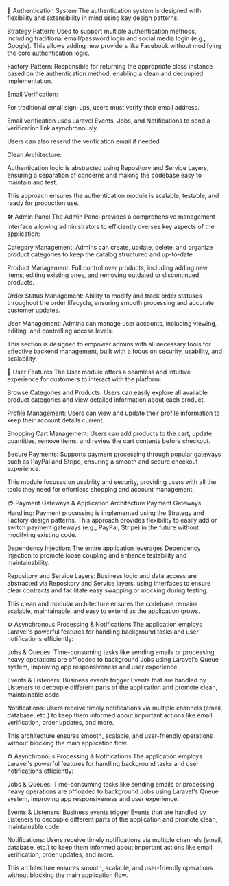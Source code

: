 🔐 Authentication System
The authentication system is designed with flexibility and extensibility in mind using key design patterns:

Strategy Pattern: Used to support multiple authentication methods, including traditional email/password login and social media login (e.g., Google). This allows adding new providers like Facebook without modifying the core authentication logic.

Factory Pattern: Responsible for returning the appropriate class instance based on the authentication method, enabling a clean and decoupled implementation.

Email Verification:

For traditional email sign-ups, users must verify their email address.

Email verification uses Laravel Events, Jobs, and Notifications to send a verification link asynchronously.

Users can also resend the verification email if needed.

Clean Architecture:

Authentication logic is abstracted using Repository and Service Layers, ensuring a separation of concerns and making the codebase easy to maintain and test.

This approach ensures the authentication module is scalable, testable, and ready for production use.



🛠️ Admin Panel
The Admin Panel provides a comprehensive management interface allowing administrators to efficiently oversee key aspects of the application:

Category Management: Admins can create, update, delete, and organize product categories to keep the catalog structured and up-to-date.

Product Management: Full control over products, including adding new items, editing existing ones, and removing outdated or discontinued products.

Order Status Management: Ability to modify and track order statuses throughout the order lifecycle, ensuring smooth processing and accurate customer updates.

User Management: Admins can manage user accounts, including viewing, editing, and controlling access levels.

This section is designed to empower admins with all necessary tools for effective backend management, built with a focus on security, usability, and scalability.


👤 User Features
The User module offers a seamless and intuitive experience for customers to interact with the platform:

Browse Categories and Products: Users can easily explore all available product categories and view detailed information about each product.

Profile Management: Users can view and update their profile information to keep their account details current.

Shopping Cart Management: Users can add products to the cart, update quantities, remove items, and review the cart contents before checkout.

Secure Payments: Supports payment processing through popular gateways such as PayPal and Stripe, ensuring a smooth and secure checkout experience.

This module focuses on usability and security, providing users with all the tools they need for effortless shopping and account management.


💳 Payment Gateways & Application Architecture
Payment Gateways Handling:
Payment processing is implemented using the Strategy and Factory design patterns. This approach provides flexibility to easily add or switch payment gateways (e.g., PayPal, Stripe) in the future without modifying existing code.

Dependency Injection:
The entire application leverages Dependency Injection to promote loose coupling and enhance testability and maintainability.

Repository and Service Layers:
Business logic and data access are abstracted via Repository and Service layers, using interfaces to ensure clear contracts and facilitate easy swapping or mocking during testing.

This clean and modular architecture ensures the codebase remains scalable, maintainable, and easy to extend as the application grows.

⚙️ Asynchronous Processing & Notifications
The application employs Laravel's powerful features for handling background tasks and user notifications efficiently:

Jobs & Queues:
Time-consuming tasks like sending emails or processing heavy operations are offloaded to background Jobs using Laravel's Queue system, improving app responsiveness and user experience.

Events & Listeners:
Business events trigger Events that are handled by Listeners to decouple different parts of the application and promote clean, maintainable code.

Notifications:
Users receive timely notifications via multiple channels (email, database, etc.) to keep them informed about important actions like email verification, order updates, and more.

This architecture ensures smooth, scalable, and user-friendly operations without blocking the main application flow.

⚙️ Asynchronous Processing & Notifications
The application employs Laravel's powerful features for handling background tasks and user notifications efficiently:

Jobs & Queues:
Time-consuming tasks like sending emails or processing heavy operations are offloaded to background Jobs using Laravel's Queue system, improving app responsiveness and user experience.

Events & Listeners:
Business events trigger Events that are handled by Listeners to decouple different parts of the application and promote clean, maintainable code.

Notifications:
Users receive timely notifications via multiple channels (email, database, etc.) to keep them informed about important actions like email verification, order updates, and more.

This architecture ensures smooth, scalable, and user-friendly operations without blocking the main application flow.

